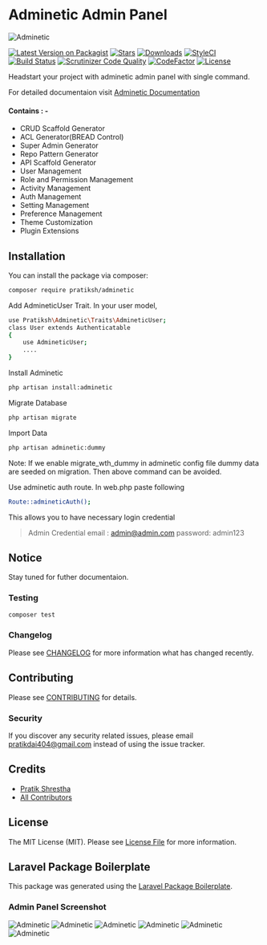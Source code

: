 # Adminetic Admin Panel

![Adminetic](https://github.com/pratiksh404/adminetic/blob/main/payload/static/documentation/banner.png)

[![Latest Version on Packagist](https://img.shields.io/packagist/v/pratiksh/adminetic.svg?style=flat-square)](https://packagist.org/packages/adminetic/announcement)
[![Stars](https://img.shields.io/github/stars/pratiksh404/adminetic)](https://github.com/pratiksh404/adminetic/stargazers) [![Downloads](https://img.shields.io/packagist/dt/pratiksh/adminetic.svg?style=flat-square)](https://packagist.org/packages/pratiksh/adminetic) [![StyleCI](https://github.styleci.io/repos/372560942/shield?branch=main)](https://github.styleci.io/repos/372560942?branch=main) [![Build Status](https://scrutinizer-ci.com/g/pratiksh404/adminetic/badges/build.png?b=main)](https://scrutinizer-ci.com/g/pratiksh404/adminetic/build-status/main) [![Scrutinizer Code Quality](https://scrutinizer-ci.com/g/pratiksh404/adminetic/badges/quality-score.png?b=main)](https://scrutinizer-ci.com/g/pratiksh404/adminetic/?branch=main) [![CodeFactor](https://www.codefactor.io/repository/github/pratiksh404/adminetic/badge)](https://www.codefactor.io/repository/github/pratiksh404/adminetic) [![License](https://img.shields.io/github/license/pratiksh404/adminetic)](//packagist.org/packages/pratiksh/adminetic)

Headstart your project with adminetic admin panel with single command.

For detailed documentaion visit [Adminetic Documentation](https://pratikdai404.gitbook.io/adminetic/)

#### Contains : -

- CRUD Scaffold Generator
- ACL Generator(BREAD Control)
- Super Admin Generator
- Repo Pattern Generator
- API Scaffold Generator
- User Management
- Role and Permission Management
- Activity Management
- Auth Management
- Setting Management
- Preference Management
- Theme Customization
- Plugin Extensions

## Installation

You can install the package via composer:

```bash
composer require pratiksh/adminetic
```

Add AdmineticUser Trait.
In your user model,

```sh
use Pratiksh\Adminetic\Traits\AdmineticUser;
class User extends Authenticatable
{
    use AdmineticUser;
    ....
}
```

Install Adminetic

```sh
php artisan install:adminetic
```

Migrate Database

```sh
php artisan migrate
```

Import Data

```sh
php artisan adminetic:dummy
```

Note: If we enable migrate_wth_dummy in adminetic config file dummy data are seeded on migration. Then above command can be avoided.

Use adminetic auth route.
In web.php paste following

```sh
Route::admineticAuth();
```

This allows you to have necessary login credential

> Admin Credential
> email : admin@admin.com
> password: admin123

## Notice

Stay tuned for futher documentaion.

### Testing

```bash
composer test
```

### Changelog

Please see [CHANGELOG](CHANGELOG.md) for more information what has changed recently.

## Contributing

Please see [CONTRIBUTING](CONTRIBUTING.md) for details.

### Security

If you discover any security related issues, please email pratikdai404@gmail.com instead of using the issue tracker.

## Credits

- [Pratik Shrestha](https://github.com/pratiksh)
- [All Contributors](../../contributors)

## License

The MIT License (MIT). Please see [License File](LICENSE.md) for more information.

## Laravel Package Boilerplate

This package was generated using the [Laravel Package Boilerplate](https://laravelpackageboilerplate.com).

### Admin Panel Screenshot

![Adminetic](https://github.com/pratiksh404/adminetic/blob/main/payload/static/documentation/dashboard.jpg)
![Adminetic](https://github.com/pratiksh404/adminetic/blob/main/payload/static/documentation/profile.jpg)
![Adminetic](https://github.com/pratiksh404/adminetic/blob/main/payload/static/documentation/bread.jpg)
![Adminetic](https://github.com/pratiksh404/adminetic/blob/main/payload/static/documentation/role.jpg)
![Adminetic](https://github.com/pratiksh404/adminetic/blob/main/payload/static/documentation/activity.jpg)
![Adminetic](https://github.com/pratiksh404/adminetic/blob/main/payload/static/documentation/login.jpg)
